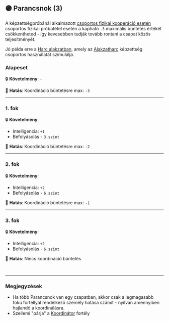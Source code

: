 ## 🟣 Parancsnok (3)

A képzettségpróbánál alkalmazott [csoportos fizikai kooperáció esetén](../037_kepzettsegproba_kooperacio.md#%EF%B8%8F-1-csoportos-fizikai-pr%C3%B3bat%C3%A9tel) csoportos fizikai próbatétel esetén a kapható `-3` maximális büntetés értékét csökkentheted - így kevesebben tudják tovább rontani a csapat közös teljesítményét.

Jó példa erre a [Harc alakzatban](../065_03_harc_alakzatban.md), amely az [Alakzatharc](../kepzettsegek.primer.harci/alakzatharc.md) képzettség csoportos használatát szimulálja.

### Alapeset

🔒 **Követelmény**: -

🌟 **Hatás**: Koordináció büntetésre max: `-3`

---
### 1. fok

🔒 **Követelmény**:
- Intelligencia: `+1`
- Befolyásolás - `3.szint`

🌟 **Hatás**: Koordináció büntetésre max: `-2`

---
### 2. fok

🔒 **Követelmény**:
- Intelligencia: `+2`
- Befolyásolás - `6.szint`

🌟 **Hatás**: Koordináció büntetésre max: `-1`

---
### 3. fok

🔒 **Követelmény**:
- Intelligencia: `+2`
- Befolyásolás - `6.szint`

🌟 **Hatás**: Nincs koordináció büntetés

<br />

---
### Megjegyzések

- Ha több Parancsnok van egy csapatban, akkor csak a legmagasabb fokú fortéllyal rendelkező személy hatása számít - nyilván amennyiben hajlandó a koordinálásra.
- Szellemi "párja" a [Koordinátor](../fortelyok.altalanos/koordinator.md) fortély
